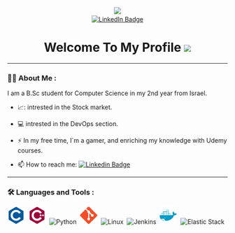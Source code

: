 
<div id="header" align="center">
  <img src="https://media.giphy.com/media/M9gbBd9nbDrOTu1Mqx/giphy.gif" width="100"/>
</div>

  <div id="badges" align="center">
  <a href="https://www.linkedin.com/in/roy-edri">
  <img src="https://img.shields.io/badge/LinkedIn-blue?style=for-the-badge&logo=linkedin&logoColor=white" alt="LinkedIn Badge"/>
  </a>
  <h1>
  Welcome To My Profile
  <img src="https://media.giphy.com/media/hvRJCLFzcasrR4ia7z/giphy.gif" width="30px" />
</h1>
  

</div>

---

### :man_technologist: About Me :
I am a B.Sc student for Computer Science in my 2nd year from Israel.
- 📈: intrested in the Stock market.

- :computer: intrested in the DevOps section.

- :zap: In my free time, I`m a gamer, and enriching my knowledge with Udemy courses.

- :mailbox: How to reach me: [![Linkedin Badge](https://img.shields.io/badge/-linkedin-blue?style=flat&logo=Linkedin&logoColor=white)](https://www.linkedin.com/in/roy-edri)

---

### :hammer_and_wrench: Languages and Tools :
<div>
  <img src="https://github.com/devicons/devicon/blob/master/icons/c/c-plain.svg" title="C" alt="C" width="40" height="40"/>&nbsp;
  <img src="https://github.com/devicons/devicon/blob/master/icons/cplusplus/cplusplus-plain.svg" title="C++" alt="C++" width="40" height="40"/>&nbsp;
  <img src="https://upload.wikimedia.org/wikipedia/commons/0/0a/Python.svg" title="Python" alt="Python" width="40" height="40"/>&nbsp;
  <img src="https://github.com/devicons/devicon/blob/master/icons/git/git-plain.svg" title="Git" alt="Git" width="40" height="40"/>&nbsp;
  <img src="https://upload.wikimedia.org/wikipedia/commons/f/f1/Icons8_flat_linux.svg" title="Linux" alt="Linux" width="43" height="43"/>&nbsp;
  <img src="https://upload.wikimedia.org/wikipedia/commons/e/e9/Jenkins_logo.svg" title="Jenkins" alt="Jenkins" width="40" height="40"/>&nbsp;
  <img src="https://github.com/devicons/devicon/blob/master/icons/docker/docker-plain.svg" title="Docker" alt="Docker" width="40" height="40"/>&nbsp;
  <img src="https://cdn.worldvectorlogo.com/logos/elastic-stack.svg" title="Elastic Stack" alt="Elastic Stack" width="40" height="40"/>&nbsp;
</div>
